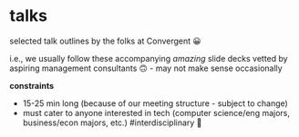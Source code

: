 # talks
selected talk outlines by the folks at Convergent 😀

i.e., we usually follow these accompanying _amazing_ slide decks vetted by aspiring management consultants 🙃 - may not make sense occasionally

**constraints**

- 15-25 min long (because of our meeting structure - subject to change)
- must cater to anyone interested in tech (computer science/eng majors, business/econ majors, etc.) #interdisciplinary 🍻
